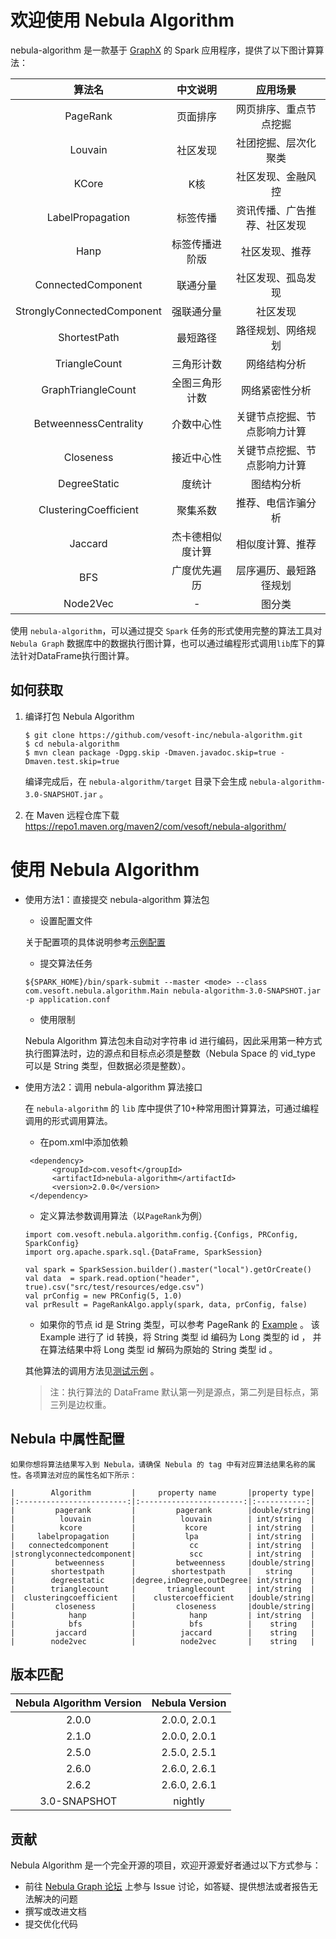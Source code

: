 # 欢迎使用 Nebula Algorithm

nebula-algorithm 是一款基于 [GraphX](https://spark.apache.org/graphx/) 的 Spark 应用程序，提供了以下图计算算法：


 |           算法名          |中文说明|应用场景|
 |:------------------------:|:-----------:|:----:|
 |         PageRank         |  页面排序  | 网页排序、重点节点挖掘|
 |         Louvain          |  社区发现  | 社团挖掘、层次化聚类|
 |          KCore           |    K核    |社区发现、金融风控|
 |     LabelPropagation     |  标签传播  |资讯传播、广告推荐、社区发现|
 |          Hanp            |  标签传播进阶版|社区发现、推荐|
 |    ConnectedComponent    |  联通分量  |社区发现、孤岛发现|
 |StronglyConnectedComponent| 强联通分量  |社区发现|
 |       ShortestPath       |  最短路径   |路径规划、网络规划|
 |       TriangleCount      | 三角形计数  |网络结构分析|
 |     GraphTriangleCount   |全图三角形计数|网络紧密性分析|
 |   BetweennessCentrality  | 介数中心性  |关键节点挖掘、节点影响力计算|
 |        Closeness         | 接近中心性  |关键节点挖掘、节点影响力计算|
 |        DegreeStatic      |   度统计   |图结构分析|
 |   ClusteringCoefficient  |  聚集系数  |推荐、电信诈骗分析|
 |         Jaccard          |杰卡德相似度计算|相似度计算、推荐|
 |          BFS             |广度优先遍历 |层序遍历、最短路径规划|
 |         Node2Vec         |    -      |图分类|
 
使用 `nebula-algorithm`，可以通过提交 `Spark` 任务的形式使用完整的算法工具对 `Nebula Graph` 数据库中的数据执行图计算，也可以通过编程形式调用`lib`库下的算法针对DataFrame执行图计算。

## 如何获取
 1. 编译打包 Nebula Algorithm
    ```
    $ git clone https://github.com/vesoft-inc/nebula-algorithm.git
    $ cd nebula-algorithm
    $ mvn clean package -Dgpg.skip -Dmaven.javadoc.skip=true -Dmaven.test.skip=true
    ```
    编译完成后，在 `nebula-algorithm/target` 目录下会生成 `nebula-algorithm-3.0-SNAPSHOT.jar` 。

 2. 在 Maven 远程仓库下载
   https://repo1.maven.org/maven2/com/vesoft/nebula-algorithm/

# 使用 Nebula Algorithm
   
* 使用方法1：直接提交 nebula-algorithm 算法包

   * 设置配置文件
   
    关于配置项的具体说明参考[示例配置](https://github.com/vesoft-inc/nebula-algorithm/blob/master/nebula-algorithm/src/main/resources/application.conf)

   * 提交算法任务

    ```
    ${SPARK_HOME}/bin/spark-submit --master <mode> --class com.vesoft.nebula.algorithm.Main nebula-algorithm-3.0-SNAPSHOT.jar -p application.conf
    ```
    * 使用限制
    
    Nebula Algorithm 算法包未自动对字符串 id 进行编码，因此采用第一种方式执行图算法时，边的源点和目标点必须是整数（Nebula Space 的 vid_type 可以是 String 类型，但数据必须是整数）。
* 使用方法2：调用 nebula-algorithm 算法接口

   在 `nebula-algorithm` 的 `lib` 库中提供了10+种常用图计算算法，可通过编程调用的形式调用算法。
   * 在pom.xml中添加依赖
   ```
    <dependency>
         <groupId>com.vesoft</groupId>
         <artifactId>nebula-algorithm</artifactId>
         <version>2.0.0</version>
    </dependency>
   ```
   * 定义算法参数调用算法（以`PageRank`为例）
   ```
   import com.vesoft.nebula.algorithm.config.{Configs, PRConfig, SparkConfig}
   import org.apache.spark.sql.{DataFrame, SparkSession}

   val spark = SparkSession.builder().master("local").getOrCreate()
   val data  = spark.read.option("header", true).csv("src/test/resources/edge.csv")
   val prConfig = new PRConfig(5, 1.0)
   val prResult = PageRankAlgo.apply(spark, data, prConfig, false)
   ```
   * 如果你的节点 id 是 String 类型，可以参考 PageRank 的 [Example](https://github.com/vesoft-inc/nebula-algorithm/blob/master/example/src/main/scala/com/vesoft/nebula/algorithm/PageRankExample.scala) 。 
   该 Example 进行了 id 转换，将 String 类型 id 编码为 Long 类型的 id ， 并在算法结果中将 Long 类型 id 解码为原始的 String 类型 id 。
   
    其他算法的调用方法见[测试示例](https://github.com/vesoft-inc/nebula-algorithm/tree/master/nebula-algorithm/src/test/scala/com/vesoft/nebula/algorithm/lib) 。
    
    > 注：执行算法的 DataFrame 默认第一列是源点，第二列是目标点，第三列是边权重。

## Nebula 中属性配置
    如果你想将算法结果写入到 Nebula，请确保 Nebula 的 tag 中有对应算法结果名称的属性。各项算法对应的属性名如下所示：

    |        Algorithm         |     property name       |property type|
    |:------------------------:|:-----------------------:|:-----------:|
    |         pagerank         |         pagerank        |double/string|
    |          louvain         |          louvain        | int/string  |
    |          kcore           |           kcore         | int/string  |
    |     labelpropagation     |           lpa           | int/string  |
    |   connectedcomponent     |            cc           | int/string  |
    |stronglyconnectedcomponent|            scc          | int/string  |
    |         betweenness      |         betweenness     |double/string|
    |        shortestpath      |        shortestpath     |   string    |
    |        degreestatic      |degree,inDegree,outDegree| int/string  |
    |        trianglecount     |       trianglecount     | int/string  |
    |  clusteringcoefficient   |    clustercoefficient   |double/string|
    |         closeness        |         closeness       |double/string|
    |            hanp          |            hanp         | int/string  |
    |            bfs           |            bfs          |    string   |
    |         jaccard          |          jaccard        |    string   |
    |        node2vec          |          node2vec       |    string   |
    
## 版本匹配

| Nebula Algorithm Version | Nebula Version |
|:------------------------:|:--------------:|
|       2.0.0              |  2.0.0, 2.0.1  |
|       2.1.0              |  2.0.0, 2.0.1  |
|       2.5.0              |  2.5.0, 2.5.1  |
|       2.6.0              |  2.6.0, 2.6.1  |
|       2.6.2              |  2.6.0, 2.6.1  |
|     3.0-SNAPSHOT         |     nightly    |

## 贡献

Nebula Algorithm 是一个完全开源的项目，欢迎开源爱好者通过以下方式参与：

- 前往 [Nebula Graph 论坛](https://discuss.nebula-graph.com.cn/ "点击前往“Nebula Graph 论坛") 上参与 Issue 讨论，如答疑、提供想法或者报告无法解决的问题
- 撰写或改进文档
- 提交优化代码

